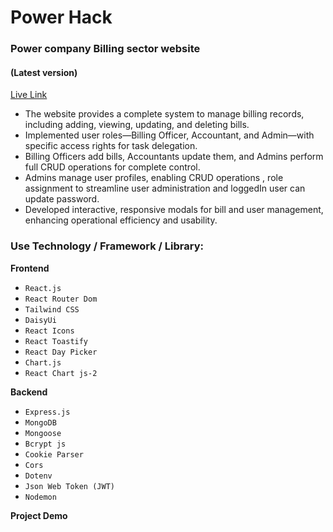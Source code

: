 # Power Hack

### Power company Billing sector website

#### (Latest version)

[Live Link](https://mna-power-hack.netlify.app/)

- The website provides a complete system to manage billing records, including adding, viewing, updating, and deleting bills.
- Implemented user roles—Billing Officer, Accountant, and Admin—with specific access rights for task delegation.
- Billing Officers add bills, Accountants update them, and Admins perform full CRUD operations for complete control.
- Admins manage user profiles, enabling CRUD operations , role assignment to streamline user administration and loggedIn user can update password.
- Developed interactive, responsive modals for bill and user management, enhancing operational efficiency and usability.

### Use Technology / Framework / Library:

**Frontend**

- `React.js`
- `React Router Dom`
- `Tailwind CSS`
- `DaisyUi`
- `React Icons`
- `React Toastify`
- `React Day Picker`
- `Chart.js`
- `React Chart js-2`

**Backend**

- `Express.js`
- `MongoDB`
- `Mongoose`
- `Bcrypt js`
- `Cookie Parser`
- `Cors`
- `Dotenv`
- `Json Web Token (JWT)`
- `Nodemon`

**Project Demo**
